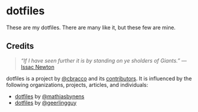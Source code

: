 # dotfiles

These are my dotfiles. There are many like it, but these few are mine.

## Credits

> *“If I have seen further it is by standing on ye sholders of Giants.”*
> &mdash; [Issac Newton][issac-newton-quote]

dotfiles is a project by [@cbracco][cbracco] and its [contributors][contributors]. It is influenced by the following organizations, projects, articles, and individuals:

- [dotfiles][dotfiles-mathiasbynens] by [@mathiasbynens][mathiasbynens]
- [dotfiles][dotfiles-geerlingguy] by [@geerlingguy][geerlingguy]

[cbracco]: http://cbracco.me
[contributors]: https://github.com/cbracco/provision-localhost/graphs/contributors
[dotfiles-geerlingguy]: https://github.com/geerlingguy/dotfiles
[dotfiles-mathiasbynens]: https://github.com/mathiasbynens/dotfiles
[geerlingguy]: https://github.com/geerlingguy
[issac-newton-quote]: https://en.wikipedia.org/wiki/Standing_on_the_shoulders_of_giants
[mathiasbynens]: https://github.com/mathiasbynens
